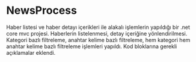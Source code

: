 # NewsProcess

Haber listesi ve haber detayı içerikleri ile alakalı işlemlerin yapıldığı bir .net core mvc projesi.
Haberlerin listelenmesi, detay içeriğine yönlendirilmesi. Kategori bazlı filtreleme, anahtar kelime bazlı filtreleme, hem kategori hem anahtar kelime bazlı filtreleme işlemleri yapıldı.
Kod bloklarına gerekli açıklamalar eklendi.
